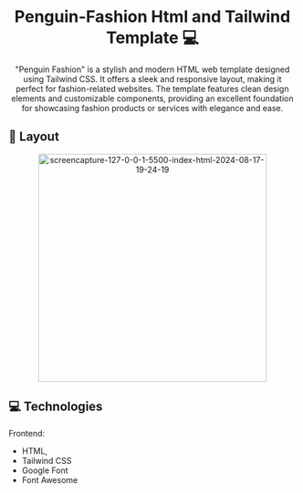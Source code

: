                   
 
<h1 align="center" style="font-weight: bold;">Penguin-Fashion Html and Tailwind Template 💻</h1>


<p align="center">"Penguin Fashion" is a stylish and modern HTML web template designed using Tailwind CSS. It offers a sleek and responsive layout, making it perfect for fashion-related websites. The template features clean design elements and customizable components, providing an excellent foundation for showcasing fashion products or services with elegance and ease.</p>

 
<h2 id="layout">🎨 Layout</h2>

<p align="center">
<img src="https://i.ibb.co/R2FLpW3/screencapture-127-0-0-1-5500-index-html-2024-08-17-19-24-19.png" alt="screencapture-127-0-0-1-5500-index-html-2024-08-17-19-24-19" border="0" width="400px">

</p>
 
<h2 id="technologies">💻 Technologies</h2>

Frontend: 
- HTML, 
- Tailwind CSS
- Google Font
- Font Awesome 
